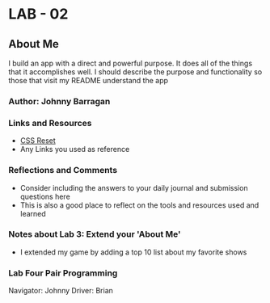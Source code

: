 # LAB - 02

## About Me

I build an app with a direct and powerful purpose. It does all of the things that it accomplishes well. I should describe the purpose and functionality so those that visit my README understand the app

### Author: Johnny Barragan

### Links and Resources
* [CSS Reset](http://meyerweb.com/eric/tools/css/reset/)
* Any Links you used as reference

### Reflections and Comments
* Consider including the answers to your daily journal and submission questions here
* This is also a good place to reflect on the tools and resources used and learned

### Notes about Lab 3: Extend your 'About Me'
* I extended my game by adding a top 10 list about my favorite shows

### Lab Four Pair Programming
Navigator: Johnny
Driver: Brian